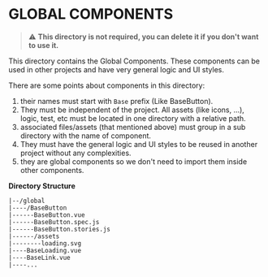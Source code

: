 # GLOBAL COMPONENTS

> ⚠ **This directory is not required, you can delete it if you don't want to use it.**

This directory contains the Global Components. These components can be used in other projects and have very general logic and UI styles.

There are some points about components in this directory:
1. their names must start with `Base` prefix (Like BaseButton).
2. They must be independent of the project. All assets (like icons, ...), logic, test, etc must be located in one directory with a relative path.
3. associated files/assets (that mentioned above) must group in a sub directory with the name of component.
4. They must have the general logic and UI styles to be reused in another project without any complexities.
5. they are global components so we don't need to import them inside other components.

**Directory Structure**
```
|--/global
|----/BaseButton
|------BaseButton.vue
|------BaseButton.spec.js
|------BaseButton.stories.js
|------/assets
|--------loading.svg
|----BaseLoading.vue
|----BaseLink.vue
|----...
```
